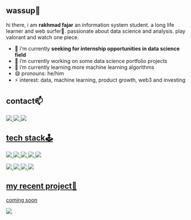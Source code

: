 ## wassup👋
hi there, i am **rakhmad fajar** an information system student. a long life learner and web surfer🌊. passionate about data science and analysis. play valorant and watch one piece.

- :briefcase: i'm currently **seeking for internship opportunities in data science field**
- 🔭 i’m currently working on some data science portfolio projects
- 🌱 i’m currently learning more machine learning algorithms
- 😄 pronouns: he/him
- ⚡ interest: data, machine learning, product growth, web3 and investing
## contact📫
<a href="https://www.instagram.com/rhfajarr/"><img src= "https://img.shields.io/badge/rhfajarr-E4405F?style=for-the-badge&logo=instagram&logoColor=white"> <img src="https://img.shields.io/badge/fajar1368-7289DA?style=for-the-badge&logo=discord&logoColor=white" /> <a href="https://id.linkedin.com/in/rakhmadfajar"><img src= "https://img.shields.io/badge/RAKHMADFAJAR-0077B5?style=for-the-badge&logo=linkedin&logoColor=white">
## tech stack🕹
<img src="https://img.shields.io/badge/Python-3776AB?style=for-the-badge&logo=python&logoColor=white" /> <img src="https://img.shields.io/badge/MySQL-00000F?style=for-the-badge&logo=mysql&logoColor=white" /> <img src="https://img.shields.io/badge/HTML-239120?style=for-the-badge&logo=html5&logoColor=white" /> <img src="https://img.shields.io/badge/GIT-E44C30?style=for-the-badge&logo=git&logoColor=white)" /> <img src="https://img.shields.io/badge/GitHub-100000?style=for-the-badge&logo=github&logoColor=white" />

<img src="https://img.shields.io/badge/Wordpress-21759B?style=for-the-badge&logo=wordpress&logoColor=white" /> <img src="https://img.shields.io/badge/Visual_Studio_Code-0078D4?style=for-the-badge&logo=visual%20studio%20code&logoColor=white" /> <img src="https://img.shields.io/badge/Google%20Sheets-34A853?style=for-the-badge&logo=google-sheets&logoColor=white" /> <img src="https://img.shields.io/badge/Windows-0078D6?style=for-the-badge&logo=windows&logoColor=white" /> 
## my recent project💎
coming soon

<img src="https://media.giphy.com/media/1W40UWS9peSru/giphy.gif"/> 

<!--
**rakhmadfajar/rakhmadfajar** is a ✨ _special_ ✨ repository because its `README.md` (this file) appears on your GitHub profile.
-->
